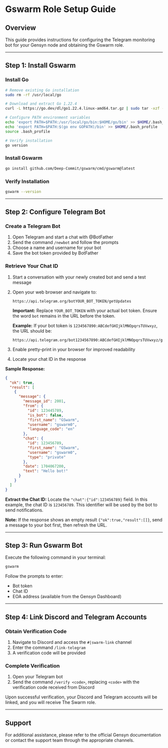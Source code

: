 # Gswarm Role Setup Guide

## Overview
This guide provides instructions for configuring the Telegram monitoring bot for your Gensyn node and obtaining the Gswarm role.

---

## Step 1: Install Gswarm

### Install Go
```bash
# Remove existing Go installation
sudo rm -rf /usr/local/go

# Download and extract Go 1.22.4
curl -L https://go.dev/dl/go1.22.4.linux-amd64.tar.gz | sudo tar -xzf - -C /usr/local

# Configure PATH environment variables
echo 'export PATH=$PATH:/usr/local/go/bin:$HOME/go/bin' >> $HOME/.bash_profile
echo 'export PATH=$PATH:$(go env GOPATH)/bin' >> $HOME/.bash_profile
source .bash_profile

# Verify installation
go version
```

### Install Gswarm
```bash
go install github.com/Deep-Commit/gswarm/cmd/gswarm@latest
```

### Verify Installation
```bash
gswarm --version
```

---

## Step 2: Configure Telegram Bot

### Create a Telegram Bot

1. Open Telegram and start a chat with @BotFather
2. Send the command `/newbot` and follow the prompts
3. Choose a name and username for your bot
4. Save the bot token provided by BotFather

### Retrieve Your Chat ID

1. Start a conversation with your newly created bot and send a test message
2. Open your web browser and navigate to:
   ```
   https://api.telegram.org/botYOUR_BOT_TOKEN/getUpdates
   ```
   
   **Important:** Replace `YOUR_BOT_TOKEN` with your actual bot token. Ensure the word `bot` remains in the URL before the token.

   **Example:** If your bot token is `1234567890:ABCdefGHIjklMNOpqrsTUVwxyz`, the URL should be:
   ```
   https://api.telegram.org/bot1234567890:ABCdefGHIjklMNOpqrsTUVwxyz/getUpdates
   ```

3. Enable pretty-print in your browser for improved readability

4. Locate your chat ID in the response

**Sample Response:**
```json
{
  "ok": true,
  "result": [
    {
      "message": {
        "message_id": 2001,
        "from": {
          "id": 123445789,
          "is_bot": false,
          "first_name": "GSwarm",
          "username": "gswarm0",
          "language_code": "en"
        },
        "chat": {
          "id": 123456789,
          "first_name": "GSwarm",
          "username": "gswarm0",
          "type": "private"
        },
        "date": 1704067200,
        "text": "Hello bot!"
      }
    }
  ]
}
```

**Extract the Chat ID:** Locate the `"chat":{"id":123456789}` field. In this example, the chat ID is `123456789`. This identifier will be used by the bot to send notifications.

**Note:** If the response shows an empty result `{"ok":true,"result":[]}`, send a message to your bot first, then refresh the URL.

---

## Step 3: Run Gswarm Bot

Execute the following command in your terminal:
```bash
gswarm
```

Follow the prompts to enter:
- Bot token
- Chat ID
- EOA address (available from the Gensyn Dashboard)

---

## Step 4: Link Discord and Telegram Accounts

### Obtain Verification Code

1. Navigate to Discord and access the `#|swarm-link` channel
2. Enter the command `/link-telegram`
3. A verification code will be provided

### Complete Verification

1. Open your Telegram bot
2. Send the command `/verify <code>`, replacing `<code>` with the verification code received from Discord

Upon successful verification, your Discord and Telegram accounts will be linked, and you will receive The Swarm role.

---

## Support

For additional assistance, please refer to the official Gensyn documentation or contact the support team through the appropriate channels.
